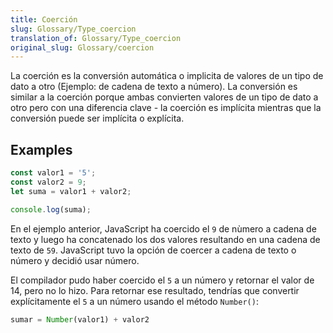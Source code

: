 ```yaml
---
title: Coerción
slug: Glossary/Type_coercion
translation_of: Glossary/Type_coercion
original_slug: Glossary/coercion
---
```


La coerción es la conversión automática o implicita de valores de un tipo de dato a otro (Ejemplo: de cadena de texto a número). La conversión es similar a la coerción porque ambas convierten valores de un tipo de dato a otro pero con una diferencia clave - la coerción es implícita mientras que la conversión puede ser implícita o explícita.

## Examples

```js
const valor1 = '5';
const valor2 = 9;
let suma = valor1 + valor2;

console.log(suma);
```

En el ejemplo anterior, JavaScript ha coercido el `9` de nùmero a cadena de texto y luego ha concatenado los dos valores resultando en una cadena de texto de `59`. JavaScript tuvo la opción de coercer a cadena de texto o número y decidió usar número.

El compilador pudo haber coercido el `5` a un número y retornar el valor de 14, pero no lo hizo. Para retornar ese resultado, tendrías que convertir explícitamente el `5` a un número usando el método `Number()`:

```js
sumar = Number(valor1) + valor2
```
